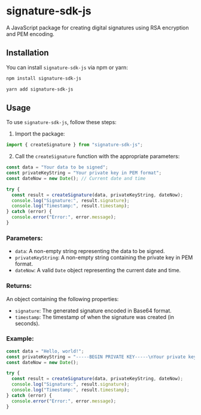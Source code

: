 # signature-sdk-js

A JavaScript package for creating digital signatures using RSA encryption and PEM encoding.

## Installation

You can install `signature-sdk-js` via npm or yarn:

```bash
npm install signature-sdk-js
```

```bash
yarn add signature-sdk-js
```

## Usage

To use `signature-sdk-js`, follow these steps:

1. Import the package:

```javascript
import { createSignature } from "signature-sdk-js";
```

2. Call the `createSignature` function with the appropriate parameters:

```javascript
const data = "Your data to be signed";
const privateKeyString = "Your private key in PEM format";
const dateNow = new Date(); // Current date and time

try {
  const result = createSignature(data, privateKeyString, dateNow);
  console.log("Signature:", result.signature);
  console.log("Timestamp:", result.timestamp);
} catch (error) {
  console.error("Error:", error.message);
}
```

### Parameters:

- `data`: A non-empty string representing the data to be signed.
- `privateKeyString`: A non-empty string containing the private key in PEM format.
- `dateNow`: A valid `Date` object representing the current date and time.

### Returns:

An object containing the following properties:

- `signature`: The generated signature encoded in Base64 format.
- `timestamp`: The timestamp of when the signature was created (in seconds).

### Example:

```javascript
const data = "Hello, world!";
const privateKeyString = "-----BEGIN PRIVATE KEY-----\nYour private key here\n-----END PRIVATE KEY-----";
const dateNow = new Date();

try {
  const result = createSignature(data, privateKeyString, dateNow);
  console.log("Signature:", result.signature);
  console.log("Timestamp:", result.timestamp);
} catch (error) {
  console.error("Error:", error.message);
}
```
